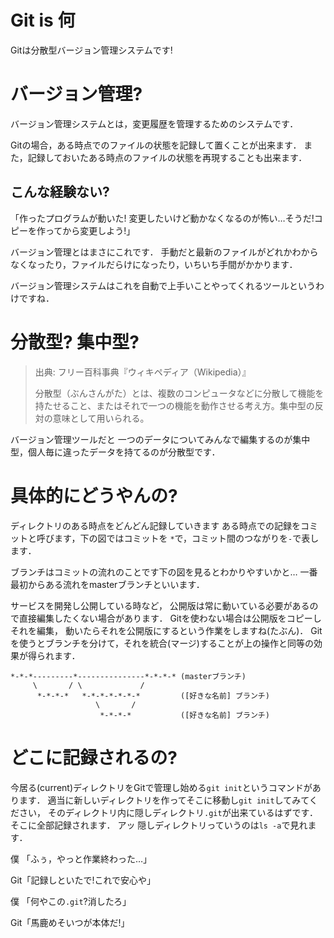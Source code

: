 # Git is 何

Gitは分散型バージョン管理システムです!

# バージョン管理?

バージョン管理システムとは，変更履歴を管理するためのシステムです．

Gitの場合，ある時点でのファイルの状態を記録して置くことが出来ます．
また，記録しておいたある時点のファイルの状態を再現することも出来ます．

## こんな経験ない?

「作ったプログラムが動いた! 変更したいけど動かなくなるのが怖い…そうだ!コピーを作ってから変更しよう!」

バージョン管理とはまさにこれです．
手動だと最新のファイルがどれかわからなくなったり，ファイルだらけになったり，いちいち手間がかかります．

バージョン管理システムはこれを自動で上手いことやってくれるツールというわけですね．

# 分散型? 集中型?

>出典: フリー百科事典『ウィキペディア（Wikipedia）』
>
>分散型（ぶんさんがた）とは、複数のコンピュータなどに分散して機能を持たせること、またはそれで一つの機能を動作させる考え方。集中型の反対の意味として用いられる。 
>

バージョン管理ツールだと
一つのデータについてみんなで編集するのが集中型，個人毎に違ったデータを持てるのが分散型です．

# 具体的にどうやんの?
ディレクトリのある時点をどんどん記録していきます
ある時点での記録をコミットと呼びます，下の図ではコミットを
`*`で，コミット間のつながりを`-`で表します．

ブランチはコミットの流れのことです下の図を見るとわかりやすいかと…
一番最初からある流れをmasterブランチといいます．

サービスを開発し公開している時など，
公開版は常に動いている必要があるので直接編集したくない場合があります．
Gitを使わない場合は公開版をコピーしそれを編集，
動いたらそれを公開版にするという作業をしますね(たぶん)．
Gitを使うとブランチを分けて，それを統合(マージ)することが上の操作と同等の効果が得られます．

```
*-*-*---------*---------------*-*-*-* (masterブランチ)
     \       / \             /
      *-*-*-*   *-*-*-*-*-*-*         ([好きな名前] ブランチ)
                   \       /
                    *-*-*-*           ([好きな名前] ブランチ)
```

# どこに記録されるの?
今居る(current)ディレクトリをGitで管理し始める`git init`というコマンドがあります．
適当に新しいディレクトリを作ってそこに移動し`git init`してみてください，
そのディレクトリ内に隠しディレクトリ`.git`が出来ているはずです．
そこに全部記録されます．
アッ 隠しディレクトリっていうのは`ls -a`で見れます．

僕 「ふぅ，やっと作業終わった…」

Git「記録しといたで!これで安心や」

僕 「何やこの`.git`?消したろ」

Git「馬鹿めそいつが本体だ!」

